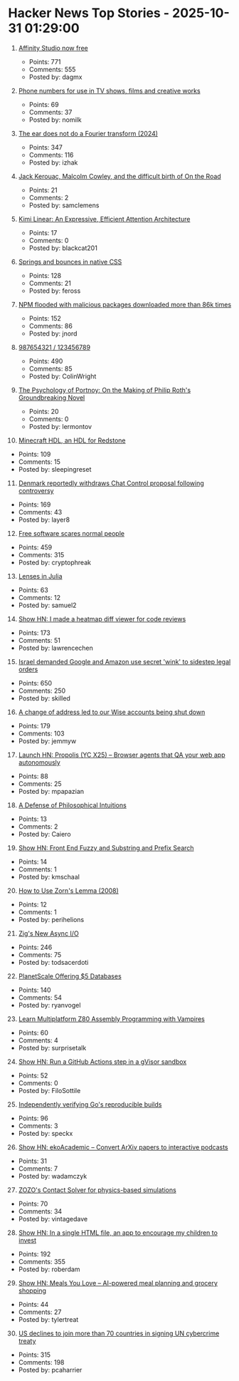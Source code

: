 # Hacker News Top Stories - 2025-10-31 01:29:00

1. [Affinity Studio now free](https://www.affinity.studio/get-affinity)
   - Points: 771
   - Comments: 555
   - Posted by: dagmx

2. [Phone numbers for use in TV shows, films and creative works](https://www.acma.gov.au/phone-numbers-use-tv-shows-films-and-creative-works)
   - Points: 69
   - Comments: 37
   - Posted by: nomilk

3. [The ear does not do a Fourier transform (2024)](https://www.dissonances.blog/p/the-ear-does-not-do-a-fourier-transform)
   - Points: 347
   - Comments: 116
   - Posted by: izhak

4. [Jack Kerouac, Malcolm Cowley, and the difficult birth of On the Road](https://theamericanscholar.org/scrolling-through/)
   - Points: 21
   - Comments: 2
   - Posted by: samclemens

5. [Kimi Linear: An Expressive, Efficient Attention Architecture](https://github.com/MoonshotAI/Kimi-Linear)
   - Points: 17
   - Comments: 0
   - Posted by: blackcat201

6. [Springs and bounces in native CSS](https://www.joshwcomeau.com/animation/linear-timing-function/)
   - Points: 128
   - Comments: 21
   - Posted by: feross

7. [NPM flooded with malicious packages downloaded more than 86k times](https://arstechnica.com/security/2025/10/npm-flooded-with-malicious-packages-downloaded-more-than-86000-times/)
   - Points: 152
   - Comments: 86
   - Posted by: jnord

8. [987654321 / 123456789](https://www.johndcook.com/blog/2025/10/26/987654321/)
   - Points: 490
   - Comments: 85
   - Posted by: ColinWright

9. [The Psychology of Portnoy: On the Making of Philip Roth's Groundbreaking Novel](https://lithub.com/the-psychology-of-portnoy-on-the-making-of-philip-roths-groundbreaking-novel/)
   - Points: 20
   - Comments: 0
   - Posted by: lermontov

10. [Minecraft HDL, an HDL for Redstone](https://github.com/itsfrank/MinecraftHDL)
   - Points: 109
   - Comments: 15
   - Posted by: sleepingreset

11. [Denmark reportedly withdraws Chat Control proposal following controversy](https://therecord.media/demark-reportedly-withdraws-chat-control-proposal)
   - Points: 169
   - Comments: 43
   - Posted by: layer8

12. [Free software scares normal people](https://danieldelaney.net/normal/)
   - Points: 459
   - Comments: 315
   - Posted by: cryptophreak

13. [Lenses in Julia](https://juliaobjects.github.io/Accessors.jl/stable/lenses/)
   - Points: 63
   - Comments: 12
   - Posted by: samuel2

14. [Show HN: I made a heatmap diff viewer for code reviews](https://0github.com)
   - Points: 173
   - Comments: 51
   - Posted by: lawrencechen

15. [Israel demanded Google and Amazon use secret 'wink' to sidestep legal orders](https://www.theguardian.com/us-news/2025/oct/29/google-amazon-israel-contract-secret-code)
   - Points: 650
   - Comments: 250
   - Posted by: skilled

16. [A change of address led to our Wise accounts being shut down](https://shaun.nz/why-were-never-using-wise-again-a-cautionary-tale-from-a-business-burned/)
   - Points: 179
   - Comments: 103
   - Posted by: jemmyw

17. [Launch HN: Propolis (YC X25) – Browser agents that QA your web app autonomously](https://app.propolis.tech/#/launch)
   - Points: 88
   - Comments: 25
   - Posted by: mpapazian

18. [A Defense of Philosophical Intuitions](https://hilariusbookbinder.substack.com/p/a-defense-of-philosophical-intuitions)
   - Points: 13
   - Comments: 2
   - Posted by: Caiero

19. [Show HN: Front End Fuzzy and Substring and Prefix Search](https://github.com/m31coding/fuzzy-search)
   - Points: 14
   - Comments: 1
   - Posted by: kmschaal

20. [How to Use Zorn's Lemma (2008)](https://gowers.wordpress.com/2008/08/12/how-to-use-zorns-lemma/)
   - Points: 12
   - Comments: 1
   - Posted by: perihelions

21. [Zig's New Async I/O](https://andrewkelley.me/post/zig-new-async-io-text-version.html)
   - Points: 246
   - Comments: 75
   - Posted by: todsacerdoti

22. [PlanetScale Offering $5 Databases](https://planetscale.com/blog/5-dollar-planetscale)
   - Points: 140
   - Comments: 54
   - Posted by: ryanvogel

23. [Learn Multiplatform Z80 Assembly Programming with Vampires](https://www.chibiakumas.com/z80/)
   - Points: 60
   - Comments: 4
   - Posted by: surprisetalk

24. [Show HN: Run a GitHub Actions step in a gVisor sandbox](https://github.com/geomys/sandboxed-step)
   - Points: 52
   - Comments: 0
   - Posted by: FiloSottile

25. [Independently verifying Go's reproducible builds](https://www.agwa.name/blog/post/verifying_go_reproducible_builds)
   - Points: 96
   - Comments: 3
   - Posted by: speckx

26. [Show HN: ekoAcademic – Convert ArXiv papers to interactive podcasts](https://www.wadamczyk.io/projects/ekoacademic/index.html)
   - Points: 31
   - Comments: 7
   - Posted by: wadamczyk

27. [ZOZO's Contact Solver for physics-based simulations](https://github.com/st-tech/ppf-contact-solver)
   - Points: 70
   - Comments: 34
   - Posted by: vintagedave

28. [Show HN: In a single HTML file, an app to encourage my children to invest](https://roberdam.com/en/dinversiones.html)
   - Points: 192
   - Comments: 355
   - Posted by: roberdam

29. [Show HN: Meals You Love – AI-powered meal planning and grocery shopping](https://mealsyoulove.com)
   - Points: 44
   - Comments: 27
   - Posted by: tylertreat

30. [US declines to join more than 70 countries in signing UN cybercrime treaty](https://therecord.media/us-declines-signing-cybercrime-treaty?)
   - Points: 315
   - Comments: 198
   - Posted by: pcaharrier

